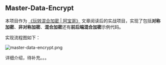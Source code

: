 ## Master-Data-Encrypt

本项目作为 [《玩转混合加密 | 阿宝哥》](https://juejin.im/post/5f178d33e51d4534ad4e841a) 文章阅读后的实战项目，实现了包括**对称加密**、**非对称加密**、**混合加密**还有**前后端混合加密**示例代码。

实现流程图如下：

![master-data-encrypt.png](https://github.com/pingan8787/master-data-encrypt/blob/master/images/master-data-encrypt.png)


详细介绍，待补充。。。